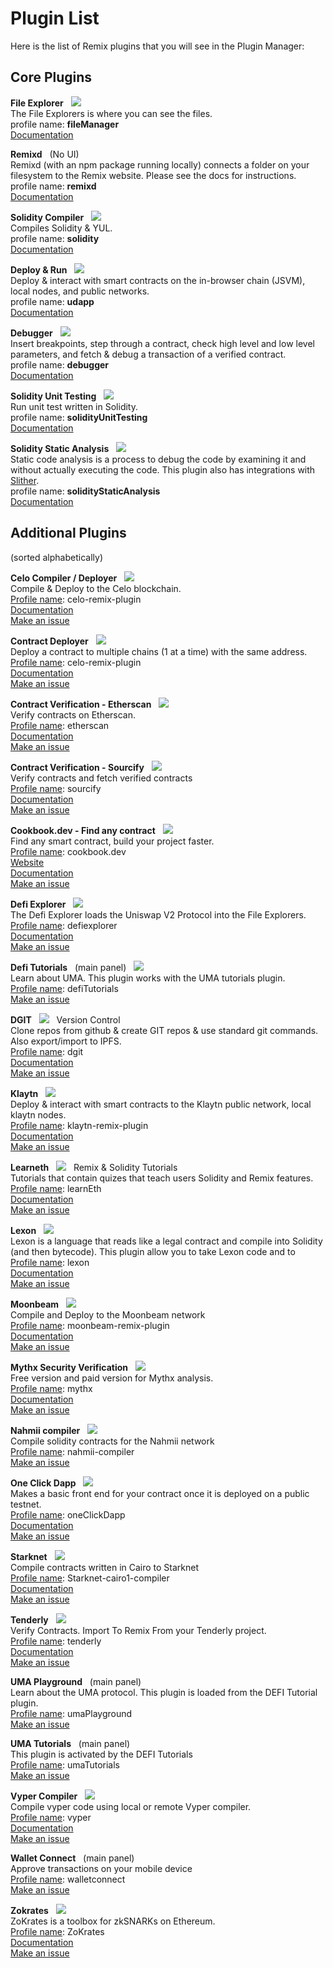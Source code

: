# Plugin List

Here is the list of Remix plugins that you will see in the Plugin Manager:

## Core Plugins

**File Explorer** &nbsp; ![](images/pi-fe.png)<br>
The File Explorers is where you can see the files.<br>
profile name: **fileManager**
<br>[Documentation](file_explorer.html)

**Remixd** &nbsp; (No UI)
<br>Remixd (with an npm package running locally) connects a folder on your filesystem to the Remix website. Please see the docs for instructions.
<br>profile name: **remixd**
<br>[Documentation](https://remix-ide.readthedocs.io/en/latest/remixd.html)

**Solidity Compiler** &nbsp; ![](images/pi-sol.png)<br>
Compiles Solidity & YUL.
<br>profile name: **solidity**
<br>[Documentation](compile.html)

**Deploy & Run** &nbsp; ![](images/pi-deploy.png)<br>
Deploy & interact with smart contracts on the in-browser chain (JSVM), local nodes, and public networks.
<br>profile name: **udapp**
<br>[Documentation](run.html)

**Debugger** &nbsp; ![](images/pi-debug.png)<br>
Insert breakpoints, step through a contract, check high level and low level parameters, and fetch & debug a transaction of a verified contract.
<br>profile name: **debugger**
<br>[Documentation](debugger.html)

**Solidity Unit Testing** &nbsp; ![](images/pi-sut.png)<br>
Run unit test written in Solidity.
<br>profile name: **solidityUnitTesting**
<br>[Documentation](unittesting.html)

**Solidity Static Analysis** &nbsp; ![](images/pi-static.png)<br>
Static code analysis is a process to debug the code by examining it and without actually executing the code. This plugin also has integrations with [Slither](slither.html).
<br>profile name: **solidityStaticAnalysis**
<br>[Documentation](static_analysis.html)

## Additional Plugins

(sorted alphabetically)

**Celo Compiler / Deployer** &nbsp; ![](images/pi-celo.png)<br>
Compile & Deploy to the Celo blockchain.
<br>[Profile name](https://github.com/ethereum/remix-plugins-directory/blob/master/plugins/celo/profile.json): celo-remix-plugin
<br>[Documentation](https://github.com/dexfair/celo-remix-plugin)
<br>[Make an issue](https://github.com/dexfair/celo-remix-plugin/issues)

**Contract Deployer** &nbsp; ![](images/pi-deployer.png)<br>
Deploy a contract to multiple chains (1 at a time) with the same address.
<br>[Profile name](https://github.com/ethereum/remix-plugins-directory/blob/master/plugins/celo/profile.json): celo-remix-plugin
<br>[Documentation](https://github.com/hexdivision/remix-contract-deployer-plugin)
<br>[Make an issue](https://github.com/hexdivision/remix-contract-deployer-plugin/issues)

**Contract Verification - Etherscan** &nbsp; ![](images/pi-etherscan.png) &nbsp;
<br>Verify contracts on Etherscan.
<br>[Profile name](https://github.com/ethereum/remix-project/blob/master/apps/etherscan/src/profile.json): etherscan
<br>[Documentation](https://remix-ide.readthedocs.io/en/latest/contract_verification.html#etherscan)
<br>[Make an issue](https://github.com/ethereum/remix-project/tree/master/apps/etherscan)

**Contract Verification - Sourcify** &nbsp; ![](images/pi-sourcify.png) &nbsp;
<br>Verify contracts and fetch verified contracts
<br>[Profile name](https://github.com/ethereum/remix-plugins-directory/blob/master/plugins/source-verifier/profile.json): sourcify
<br>[Documentation](https://docs.sourcify.dev/docs/intro/)
<br>[Make an issue](https://github.com/sourcifyeth/remix-sourcify/issues)

**Cookbook.dev - Find any contract** &nbsp; ![](images/cookbook.svg)<br>
Find any smart contract, build your project faster.
<br>[Profile name](https://github.com/ethereum/remix-plugins-directory/tree/master/plugins/cookbook.dev): cookbook.dev
<br>[Website](https://www.cookbook.dev)
<br>[Documentation](https://github.com/Breakthrough-Labs/cookbook-remix-plugin)
<br>[Make an issue](https://github.com/Breakthrough-Labs/cookbook-remix-plugin/issues)

**Defi Explorer** &nbsp; ![](images/pi-defi-exp.png) &nbsp; <br>
The Defi Explorer loads the Uniswap V2 Protocol into the File Explorers.
<br>[Profile name](https://github.com/ethereum/remix-plugins-directory/blob/master/plugins/defi-explorer/profile.json): defiexplorer
<br>[Documentation](https://remix-defi-explorer-plugin.readthedocs.io/en/latest/)
<br>[Make an issue](https://github.com/Machinalabs/remix-defi-explorer-plugin/issues)

**Defi Tutorials** &nbsp; (main panel) &nbsp; ![](images/pi-defi-tut.png) <br>
Learn about UMA. This plugin works with the UMA tutorials plugin.
<br>[Profile name](https://github.com/ethereum/remix-plugins-directory/blob/master/plugins/defi-tutorials/profile.json): defiTutorials
<br>[Make an issue](https://github.com/Machinalabs/remix-defi-tutorials-plugin/issues)

**DGIT** &nbsp; ![](images/pi-dgit.png) &nbsp; Version Control <br>
Clone repos from github & create GIT repos & use standard git commands. Also export/import to IPFS.
<br>[Profile name](https://github.com/ethereum/remix-plugins-directory/blob/master/plugins/dgit/profile.json): dgit
<br>[Documentation](https://github.com/bunsenstraat/remix-storage-plugin)
<br>[Make an issue](https://github.com/bunsenstraat/remix-storage-plugin/issues)

**Klaytn** &nbsp; ![](images/pi-klaytn.png)
<br>Deploy & interact with smart contracts to the Klaytn public network, local klaytn nodes.
<br>[Profile name](https://github.com/ethereum/remix-plugins-directory/blob/master/plugins/klaytn/profile.json): klaytn-remix-plugin
<br>[Documentation](https://github.com/klaytn-ozys/plug-and-klay)
<br>[Make an issue](https://github.com/klaytn-ozys/plug-and-klay/issues)

**Learneth** &nbsp; ![](images/pi-learneth.png) &nbsp; Remix & Solidity Tutorials
<br>Tutorials that contain quizes that teach users Solidity and Remix features.
<br>[Profile name](https://github.com/ethereum/remix-plugins-directory/blob/master/plugins/learneth/profile.json): learnEth
<br>[Documentation](https://remix-learneth-plugin.readthedocs.io/en/latest/index.html)
<br>[Make an issue](https://github.com/bunsenstraat/remix-learneth-plugin/issues)

**Lexon** &nbsp; ![](images/pi-lexon.png) &nbsp;
<br>Lexon is a language that reads like a legal contract and compile into Solidity (and then bytecode). This plugin allow you to take Lexon code and to
<br>[Profile name](https://github.com/ethereum/remix-plugins-directory/blob/master/plugins/lexon/profile.json): lexon
<br>[Documentation](https://gitlab.com/lexon-foundation/lexon-remix)
<br>[Make an issue](https://gitlab.com/lexon-foundation/lexon-remix/-/issues)

**Moonbeam** &nbsp; ![](images/pi-moonbeam.png)
<br>Compile and Deploy to the Moonbeam network
<br>[Profile name](https://github.com/ethereum/remix-plugins-directory/blob/master/plugins/moonbeam/profile.json): moonbeam-remix-plugin
<br>[Documentation](https://github.com/purestake/moonbeam-remix-plugin)
<br>[Make an issue](https://github.com/PureStake/moonbeam-remix-plugin/issues)

**Mythx Security Verification** &nbsp; ![](images/pi-mythx.png)
<br>Free version and paid version for Mythx analysis.
<br>[Profile name](https://github.com/ethereum/remix-plugins-directory/blob/master/plugins/mythx/profile.json): mythx
<br>[Documentation](https://docs.mythx.io/tools-integrations/remix)
<br>[Make an issue](https://github.com/aquiladev/remix-mythx-plugin/issues)

**Nahmii compiler** &nbsp; ![](images/pi-moonbeam.png)
<br>Compile solidity contracts for the Nahmii network
<br>[Profile name](https://github.com/ethereum/remix-plugins-directory/blob/master/plugins/nahmii/profile.json): nahmii-compiler
<br>[Make an issue](https://github.com/nahmii-community/remix-nahmii-compiler-plugin/issues)

**One Click Dapp** &nbsp; ![](images/pi-1click.png)
<br>Makes a basic front end for your contract once it is deployed on a public testnet.  
[Profile name](https://github.com/ethereum/remix-plugins-directory/blob/master/plugins/one-click-dapp/profile.json): oneClickDapp
<br>[Documentation](https://github.com/oneclickdapp/remix-plugin-one-click-dapp)
<br>[Make an issue](https://github.com/oneclickdapp/remix-plugin-one-click-dapp/issues)

**Starknet** &nbsp; ![](images/pi-starknet.png) &nbsp;
<br>Compile contracts written in Cairo to Starknet
<br>[Profile name](https://github.com/ethereum/remix-plugins-directory/blob/master/plugins/starknet-cairo1-compiler/profile.json): Starknet-cairo1-compiler
<br>[Documentation](https://github.com/NethermindEth/starknet-remix-plugin)
<br>[Make an issue](https://github.com/NethermindEth/starknet-remix-plugin/issues)

**Tenderly** &nbsp; ![](images/pi-tenderly.png)
<br>Verify Contracts. Import To Remix From your Tenderly project.
<br>[Profile name](https://github.com/ethereum/remix-plugins-directory/blob/master/plugins/tenderly/profile.json): tenderly
<br>[Documentation](https://docs.tenderly.co/monitoring/integrations#remix)
<br>[Make an issue](/issues)

**UMA Playground** &nbsp; (main panel)
<br>Learn about the UMA protocol. This plugin is loaded from the DEFI Tutorial plugin.
<br>[Profile name](https://github.com/ethereum/remix-plugins-directory/blob/master/plugins/uma-playground/profile.json): umaPlayground
<br>[Make an issue](https://github.com/Machinalabs/remix-uma-playground/issues)

**UMA Tutorials** &nbsp; (main panel)
<br>This plugin is activated by the DEFI Tutorials
<br>[Profile name](https://github.com/ethereum/remix-plugins-directory/blob/master/plugins/uma-tutorials/profile.json): umaTutorials
<br>[Make an issue](https://github.com/Machinalabs/remix-uma-tutorials-plugin/issues)

**Vyper Compiler** &nbsp; ![](images/pi-vyper.png) &nbsp;
<br>Compile vyper code using local or remote Vyper compiler.
<br>[Profile name](https://github.com/ethereum/remix-plugins-directory/blob/master/plugins/vyper/profile.json): vyper
<br>[Documentation](https://github.com/GrandSchtroumpf/vyper-remix)
<br>[Make an issue](https://github.com/GrandSchtroumpf/vyper-remix)

**Wallet Connect** &nbsp; (main panel)
<br>Approve transactions on your mobile device
<br>[Profile name](https://github.com/ethereum/remix-plugins-directory/blob/master/plugins/wallet-connect/profile.json): walletconnect
<br>[Make an issue](https://github.com/yann300/remix-walletconnect/issues)

**Zokrates** &nbsp; ![](images/pi-zok.png) &nbsp;
<br>ZoKrates is a toolbox for zkSNARKs on Ethereum.
<br>[Profile name](https://github.com/ethereum/remix-plugins-directory/blob/master/plugins/zokrates/profile.json): ZoKrates
<br>[Documentation](https://zokrates.github.io/)
<br>[Make an issue](https://github.com/Zokrates/zokrates-remix-plugin/issues)
